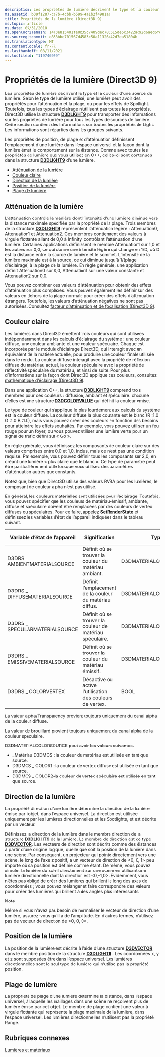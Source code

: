 ```yaml
---
description: Les propriétés de lumière décrivent le type et la couleur d’une source de lumière.
ms.assetid: b39f1287-c67b-4cbb-b599-4a1b2f4981ac
title: Propriétés de la lumière (Direct3D 9)
ms.topic: article
ms.date: 05/31/2018
ms.openlocfilehash: 14c3e815401fe0b35c7409dec783515de5c3422ac92d6aed6fd4adebf09f8c18
ms.sourcegitcommit: e858bbe701567d4583c50a11326e42d7ea51804b
ms.translationtype: MT
ms.contentlocale: fr-FR
ms.lasthandoff: 08/11/2021
ms.locfileid: "119746999"
---
```

# <a name="light-properties-direct3d-9"></a>Propriétés de la lumière (Direct3D 9)

Les propriétés de lumière décrivent le type et la couleur d’une source de lumière. Selon le type de lumière utilisé, une lumière peut avoir des propriétés pour l’atténuation et la plage, ou pour les effets de Spotlight. Toutefois, tous les types d’éclairage n’utilisent pas toutes les propriétés. Direct3D utilise la structure [**D3DLIGHT9**](d3dlight9.md) pour transporter des informations sur les propriétés de lumière pour tous les types de sources de lumière. Cette section contient des informations sur toutes les propriétés de Light. Les informations sont réparties dans les groupes suivants.

Les propriétés de position, de plage et d’atténuation définissent l’emplacement d’une lumière dans l’espace universel et la façon dont la lumière émet le comportement sur la distance. Comme avec toutes les propriétés de lumière que vous utilisez en C++, celles-ci sont contenues dans la structure [**D3DLIGHT9**](d3dlight9.md) d’une lumière.

-   [Atténuation de la lumière](#light-attenuation)
-   [Couleur claire](#light-color)
-   [Direction de la lumière](#light-direction)
-   [Position de la lumière](#light-position)
-   [Plage de lumière](#light-range)

## <a name="light-attenuation"></a>Atténuation de la lumière

L’atténuation contrôle la manière dont l’intensité d’une lumière diminue vers la distance maximale spécifiée par la propriété de la plage. Trois membres de la structure [**D3DLIGHT9**](d3dlight9.md) représentent l’atténuation légère : Attenuation0, Attenuation1 et Attenuation2. Ces membres contiennent des valeurs à virgule flottante allant de 0,0 à Infinity, contrôlant l’atténuation d’une lumière. Certaines applications définissent le membre Attenuation1 sur 1,0 et les autres sur 0,0, ce qui donne une intensité légère qui change en 1/D, où D est la distance entre la source de lumière et le sommet. L’intensité de la lumière maximale est à la source, ce qui diminue jusqu’à 1/(plage d’éclairage) à la plage de la lumière. En règle générale, une application définit Attenuation0 sur 0,0, Attenuation1 sur une valeur constante et Attenuation2 sur 0,0.

Vous pouvez combiner des valeurs d’atténuation pour obtenir des effets d’atténuation plus complexes. Vous pouvez également les définir sur des valeurs en dehors de la plage normale pour créer des effets d’atténuation étrangers. Toutefois, les valeurs d’atténuation négatives ne sont pas autorisées. Consultez [facteur d’atténuation et de focalisation (Direct3D 9)](attenuation-and-spotlight-factor.md).

## <a name="light-color"></a>Couleur claire

Les lumières dans Direct3D émettent trois couleurs qui sont utilisées indépendamment dans les calculs d’éclairage du système : une couleur diffuse, une couleur ambiante et une couleur spéculaire. Chaque est incorporée par le module d’éclairage Direct3D, qui interagit avec un équivalent de la matière actuelle, pour produire une couleur finale utilisée dans le rendu. La couleur diffuse interagit avec la propriété de réflexion diffuse du matériau actuel, la couleur spéculaire avec la propriété de réflectivité spéculaire du matériau, et ainsi de suite. Pour plus d’informations sur la façon dont Direct3D applique ces couleurs, consultez [mathématique d’éclairage (Direct3D 9)](mathematics-of-lighting.md).

Dans une application C++, la structure [**D3DLIGHT9**](d3dlight9.md) comprend trois membres pour ces couleurs : diffusion, ambiant et spéculaire. chacune d’elles est une structure [**D3DCOLORVALUE**](d3dcolorvalue.md) qui définit la couleur émise.

Le type de couleur qui s’applique le plus lourdement aux calculs du système est la couleur diffuse. La couleur diffuse la plus courante est le blanc (R :1.0 G :1.0 B :1.0), mais vous pouvez créer des couleurs en fonction des besoins pour atteindre les effets souhaités. Par exemple, vous pouvez utiliser un feu rouge pour un foyer, ou vous pouvez utiliser une lumière verte pour un signal de trafic défini sur « Go ».

En règle générale, vous définissez les composants de couleur claire sur des valeurs comprises entre 0,0 et 1,0, inclus, mais ce n’est pas une condition requise. Par exemple, vous pouvez définir tous les composants sur 2,0, en créant une lumière « plus claire que le blanc ». Ce type de paramètre peut être particulièrement utile lorsque vous utilisez des paramètres d’atténuation autres que constants.

Notez que, bien que Direct3D utilise des valeurs RVBA pour les lumières, le composant de couleur alpha n’est pas utilisé.

En général, les couleurs matérielles sont utilisées pour l’éclairage. Toutefois, vous pouvez spécifier que les couleurs de matériau-émissif, ambiante, diffuse et spéculaire doivent être remplacées par des couleurs de vertex diffuses ou spéculaires. Pour ce faire, appelez [**SetRenderState**](/windows/win32/api/d3d9helper/nf-d3d9helper-idirect3ddevice9-setrenderstate) et définissez les variables d’état de l’appareil indiquées dans le tableau suivant.



| Variable d’état de l’appareil         | Signification                                       | Type                   | Par défaut          |
|-------------------------------|-----------------------------------------------|------------------------|------------------|
| D3DRS \_ AMBIENTMATERIALSOURCE  | Définit où se trouver la couleur du matériau ambiant.  | D3DMATERIALCOLORSOURCE | \_Matériau D3DMCS |
| D3DRS \_ DIFFUSEMATERIALSOURCE  | Définit l’emplacement de la couleur du matériau diffus.  | D3DMATERIALCOLORSOURCE | D3DMCS \_ COLOR1   |
| D3DRS \_ SPECULARMATERIALSOURCE | Définit où se trouver la couleur de matériau spéculaire. | D3DMATERIALCOLORSOURCE | D3DMCS \_ COLOR2   |
| D3DRS \_ EMISSIVEMATERIALSOURCE | Définit où se trouver la couleur du matériau émissif. | D3DMATERIALCOLORSOURCE | \_Matériau D3DMCS |
| D3DRS \_ COLORVERTEX            | Désactive ou active l’utilisation des couleurs de vertex.     | BOOL                   | TRUE             |



 

La valeur alpha/Transparency provient toujours uniquement du canal alpha de la couleur diffuse.

La valeur de brouillard provient toujours uniquement du canal alpha de la couleur spéculaire.

D3DMATERIALCOLORSOURCE peut avoir les valeurs suivantes.

-   \_Matériau D3DMCS : la couleur du matériau est utilisée en tant que source.
-   D3DMCS \_ COLOR1 : la couleur de vertex diffuse est utilisée en tant que source.
-   D3DMCS \_ COLOR2-la couleur de vertex spéculaire est utilisée en tant que source.

## <a name="light-direction"></a>Direction de la lumière

La propriété direction d’une lumière détermine la direction de la lumière émise par l’objet, dans l’espace universel. La direction est utilisée uniquement par les lumières directionnelles et les Spotlights, et est décrite par un vecteur.

Définissez la direction de la lumière dans le membre direction de la structure [**D3DLIGHT9**](d3dlight9.md) de la lumière. Le membre de direction est de type [**D3DVECTOR**](d3dvector.md). Les vecteurs de direction sont décrits comme des distances à partir d’une origine logique, quelle que soit la position de la lumière dans une scène. Par conséquent, un projecteur qui pointe directement vers une scène, le long de l’axe z positif, a un vecteur de direction de <0, 0, 1> peu importe où sa position est définie comme étant. De même, vous pouvez simuler la lumière du soleil directement sur une scène en utilisant une lumière directionnelle dont la direction est <0,-1,0>. Évidemment, vous n’êtes pas obligé de créer des lumières qui brillent le long des axes de coordonnées ; vous pouvez mélanger et faire correspondre des valeurs pour créer des lumières qui brillent à des angles plus intéressants.

> [!Note]  
> Même si vous n’avez pas besoin de normaliser le vecteur de direction d’une lumière, assurez-vous qu’il a de l’amplitude. En d’autres termes, n’utilisez pas de vecteur de direction de <0, 0, 0>.

 

## <a name="light-position"></a>Position de la lumière

La position de la lumière est décrite à l’aide d’une structure [**D3DVECTOR**](d3dvector.md) dans le membre position de la structure [**D3DLIGHT9**](d3dlight9.md) . Les coordonnées x, y et z sont supposées être dans l’espace universel. Les lumières directionnelles sont le seul type de lumière qui n’utilise pas la propriété position.

## <a name="light-range"></a>Plage de lumière

La propriété de plage d’une lumière détermine la distance, dans l’espace universel, à laquelle les maillages dans une scène ne reçoivent plus de lumière émise par cet objet. Le membre de plage contient une valeur à virgule flottante qui représente la plage maximale de la lumière, dans l’espace universel. Les lumières directionnelles n’utilisent pas la propriété Range.

## <a name="related-topics"></a>Rubriques connexes

<dl> <dt>

[Lumières et matériaux](lights-and-materials.md)
</dt> </dl>

 

 
